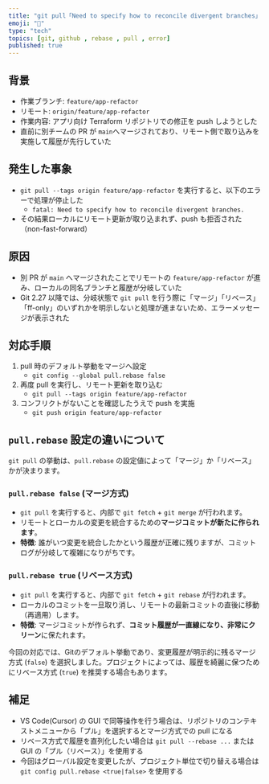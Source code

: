 ```yaml
---
title: "git pull「Need to specify how to reconcile divergent branches」エラーが発生"
emoji: "🔧"
type: "tech"
topics: [git, github , rebase , pull , error]
published: true
---
```


## 背景
- 作業ブランチ: `feature/app-refactor`
- リモート: `origin/feature/app-refactor`
- 作業内容: アプリ向け Terraform リポジトリでの修正を push しようとした
- 直前に別チームの PR が `main`へマージされており、リモート側で取り込みを実施して履歴が先行していた

## 発生した事象
- `git pull --tags origin feature/app-refactor` を実行すると、以下のエラーで処理が停止した
  - `fatal: Need to specify how to reconcile divergent branches.`
- その結果ローカルにリモート更新が取り込まれず、push も拒否された（non-fast-forward）

## 原因
- 別 PR が `main` へマージされたことでリモートの `feature/app-refactor` が進み、ローカルの同名ブランチと履歴が分岐していた
- Git 2.27 以降では、分岐状態で `git pull` を行う際に「マージ」「リベース」「ff-only」のいずれかを明示しないと処理が進まないため、エラーメッセージが表示された

## 対応手順
1. pull 時のデフォルト挙動をマージへ設定
   - `git config --global pull.rebase false`
2. 再度 pull を実行し、リモート更新を取り込む
   - `git pull --tags origin feature/app-refactor`
3. コンフリクトがないことを確認したうえで push を実施
   - `git push origin feature/app-refactor`

## `pull.rebase` 設定の違いについて

`git pull` の挙動は、`pull.rebase` の設定値によって「マージ」か「リベース」かが決まります。

### `pull.rebase false` (マージ方式)

- `git pull` を実行すると、内部で `git fetch` + `git merge` が行われます。
- リモートとローカルの変更を統合するための**マージコミットが新たに作られます**。
- **特徴**: 誰がいつ変更を統合したかという履歴が正確に残りますが、コミットログが分岐して複雑になりがちです。

### `pull.rebase true` (リベース方式)

- `git pull` を実行すると、内部で `git fetch` + `git rebase` が行われます。
- ローカルのコミットを一旦取り消し、リモートの最新コミットの直後に移動（再適用）します。
- **特徴**: マージコミットが作られず、**コミット履歴が一直線になり、非常にクリーン**に保たれます。

今回の対応では、Gitのデフォルト挙動であり、変更履歴が明示的に残るマージ方式 (`false`) を選択しました。プロジェクトによっては、履歴を綺麗に保つためにリベース方式 (`true`) を推奨する場合もあります。

## 補足
- VS Code(Cursor) の GUI で同等操作を行う場合は、リポジトリのコンテキストメニューから「プル」を選択するとマージ方式での pull になる
- リベース方式で履歴を直列化したい場合は `git pull --rebase ...` または GUI の「プル（リベース）」を使用する
- 今回はグローバル設定を変更したが、プロジェクト単位で切り替える場合は `git config pull.rebase <true|false>` を使用する